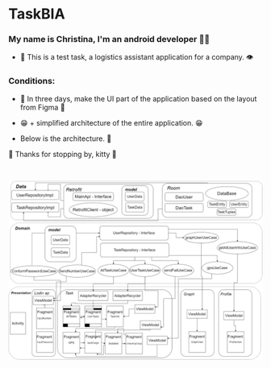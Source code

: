 # TaskBIA
### <div align="centr">My name is Christina, I'm an android developer 👨‍💻</div>  


- 🔭 This is a test task, a logistics assistant application for a company. 👁️  
### Conditions:

- 🐾 In three days, make the UI part of the application based on the layout from Figma 🐾  
  

- 😁 + simplified architecture of the entire application. 😁  
- Below is the architecture. 🐾

🐾 Thanks for stopping by, kitty 🐸  
  

<br/>  



![Иллюстрация к проекту](https://github.com/FroschMadchen/TaskBIA/blob/master/%D0%94%D0%B8%D0%B0%D0%B3%D1%80%D0%B0%D0%BC%D0%BC%D0%B0%D0%9F%D1%80%D0%B8%D0%BB%D0%BE%D0%B6%D0%B5%D0%BD%D0%B8%D1%8F.png)
